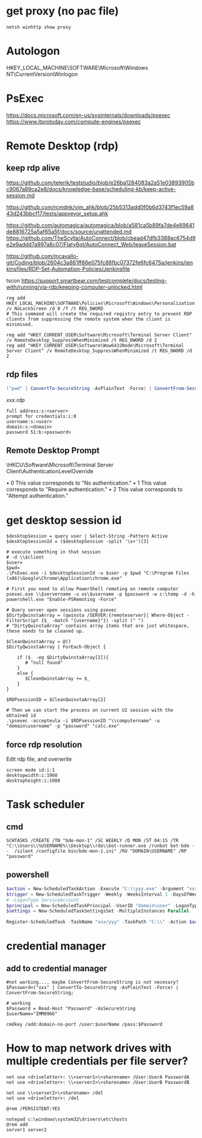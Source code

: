 # get proxy (no pac file)

    netsh winhttp show proxy

# Autologon

HKEY_LOCAL_MACHINE\SOFTWARE\Microsoft\Windows NT\CurrentVersion\Winlogon

# PsExec

https://docs.microsoft.com/en-us/sysinternals/downloads/psexec
https://www.itprotoday.com/compute-engines/psexec

# Remote Desktop (rdp)

## keep rdp alive

https://github.com/telerik/teststudio/blob/e26ba1284083a2a51e03893905bc9067a89ca2e8/docs/knowledge-base/scheduling-kb/keep-active-session.md

https://github.com/rcmdnk/vim_ahk/blob/25b5313add0f0b6d3743f1ec59a843d243bbcf17/tests/appveyor_setup.ahk

https://github.com/automagica/automagica/blob/a581ca5b89fa7de4e89641de8816725a5af65a5f/docs/source/unattended.md
https://github.com/TheScylla/AutoConnect/blob/cbead47dfb3388ac6754d9e2e9addd7a997a8c07/FlatyBot/AutoConnect_Web/leaveSession.bat

https://github.com/mcavallo-git/Coding/blob/2604c3a861ff86e075fc88fbc07372fe6fc6475a/jenkins/jenkinsfiles/RDP-Set-Automation-Policies/Jenkinsfile

tscon
https://support.smartbear.com/testcomplete/docs/testing-with/running/via-rdp/keeping-computer-unlocked.html




```
reg add HKEY_LOCAL_MACHINE\SOFTWARE\Policies\Microsoft\Windows\Personalization /v NoLockScreen /d 0 /f /t REG_DWORD
# This command will create the required registry entry to prevent RDP clients from suppressing the remote system when the client is minimised.

reg add "HKEY_CURRENT_USER\Software\Microsoft\Terminal Server Client" /v RemoteDesktop_SuppressWhenMinimized /t REG_DWORD /d 2
reg add "HKEY_CURRENT_USER\Software\Wow6432Node\Microsoft\Terminal Server Client" /v RemoteDesktop_SuppressWhenMinimized /t REG_DWORD /d 2

```

## rdp files

```powershell
("pwd" | ConvertTo-SecureString -AsPlainText -Force) | ConvertFrom-SecureString;
```
*xxx.rdp*
```
full address:s:<server>
prompt for credentials:i:0
username:s:<user>
domain:s:<domain>
password 51:b:<password>
```

## Remote Desktop Prompt

\\HKCU\Software\Microsoft\Terminal Server Client\AuthenticationLevelOverride


• 0 This value corresponds to "No authentication."
• 1 This value corresponds to "Require authentication."
• 2 This value corresponds to "Attempt authentication."


# get desktop session id

```
$desktopSession = query user | Select-String -Pattern Active
$desktopSessionId = ($desktopSession -split '\s+')[3]

# execute something in that session
# -d \\$client
$user=
$pwd=
.\PsExec.exe -i $desktopSessionId -u $user -p $pwd "C:\Program Files (x86)\Google\Chrome\Application\chrome.exe"
```



```
# First you need to allow PowerShell remoting on remote computer
psexec.exe \\$servername -u os\$username -p $password -w c:\temp -d -h  powershell.exe "Enable-PSRemoting -Force"

# Query server open sessions using psexec
$DirtyQwinstaArray = (qwinsta /SERVER:{remoteserver}| Where-Object -FilterScript {$_ -match "{username}"}) -split (" ")
# "DirtyQwinstaArray" contains array items that are just whitespace, these needs to be cleaned up.

$CleanQwinstaArray = @()
$DirtyQwinstaArray | ForEach-Object {

    if ($_ -eq $DirtyQwinstaArray[2]){
       # "null found"
    }
    else {
       $CleanQwinstaArray += $_
    }
}

$RDPsessionID = $CleanQwinstaArray[2]

# Then we can start the process on current UI session with the obtained id
.\psexec -accepteula -i $RDPsessionID "\\computername" -u "domain\username" -p "password" "calc.exe"
```

## force rdp resolution

Edit rdp file, and overwrite

```
screen mode id:i:1
desktopwidth:i:1960
desktopheight:i:1080
```

# Task scheduler

## cmd

```
SCHTASKS /CREATE /TN "bde-mon-1" /SC WEEKLY /D MON /ST 04:15 /TR "C:\\Users\\%USERNAME%\\Desktop\\rda\\bot-runner.exe /runbot bot-bde --  /silent /configfile bin/bde-mon-1.ini" /RU "DOMAIN\USERNAME" /RP "password"

```

## powershell

```powershell
$action = New-ScheduledTaskAction -Execute "C:\\yyy.exe" -Argument "xxx" -WorkingDirectory "C:\\"
$trigger = New-ScheduledTaskTrigger -Weekly -WeeksInterval 1 -DaysOfWeek Monday -At 4:30am
# -LogonType ServiceAccount
$principal = New-ScheduledTaskPrincipal -UserID "domain\user" -LogonType S4U -RunLevel Highest
$settings = New-ScheduledTaskSettingsSet -MultipleInstances Parallel

Register-ScheduledTask -TaskName "xxx/yyy" -TaskPath "C:\\" -Action $action -Trigger $trigger -Settings $settings -Principal $principal
```

# credential manager

## add to credential manager

```
#not working..., maybe ConvertFrom-SecureString is not necesary?
$Password=("xxx" | ConvertTo-SecureString -AsPlainText -Force) | ConvertFrom-SecureString;

# working
$Password = Read-Host "Password" -AsSecureString
$userName="IMM0966"

cmdkey /add:domain-no-port /user:$userName /pass:$Password
```


# How to map network drives with multiple credentials per file server?

```
net use <driveletter>: \\<server1>\<sharename> /User:UserA PasswordA
net use <driveletter>: \\<server2>\<sharename> /User:UserB PasswordB

net use \\<server2>\<sharename> /del
net use <driveletter>: /del

@rem /PERSISTENT:YES

notepad c:\windows\system32\drivers\etc\hosts
@rem add
server1 server2
```
